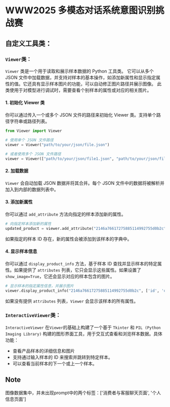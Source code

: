 # WWW2025 多模态对话系统意图识别挑战赛

## 自定义工具类：
### `Viewer`类：
`Viewer` 类是一个用于读取和展示样本数据的 Python 工具类。
它可以从多个 JSON 文件中加载数据，并支持对样本的基本操作，如添加新属性和显示指定属性的值。它还具有显示样本图片的功能，可以自动修正图片路径并展示图像。
此类使用于对模型进行调试时，需要查看个别样本的属性或对应的相关图片。

#### 1. 初始化 Viewer 类
你可以通过传入一个或多个 JSON 文件的路径来初始化 Viewer 类。支持单个路径字符串或路径列表。

```python
from Viewer import Viewer

# 使用单个 JSON 文件路径
viewer = Viewer("path/to/your/json/file.json")

# 或者使用多个 JSON 文件路径
viewer = Viewer(["path/to/your/json/file1.json", "path/to/your/json/file2.json"])
```

#### 2. 加载数据
`Viewer` 会自动加载 JSON 数据并将其合并。每个 JSON 文件中的数据将被解析并加入到内部的数据列表中。

#### 3. 添加新属性
你可以通过 `add_attribute` 方法向指定的样本添加新的属性。

```python
# 向指定样本添加新的属性
updated_product = viewer.add_attribute("2146a76617275885114992755d0b2c", "new_key", "new_value")
```
如果指定的样本 ID 存在，新的属性会被添加到该样本的字典中。


#### 4. 显示样本信息
你可以通过 `display_product_info` 方法，基于样本 ID 查找并显示样本的特定属性。如果提供了 `attributes` 列表，它只会显示这些属性。如果设置了 `show_image=True`，它还会显示对应的样本包含的图片。

```python
# 显示样本的指定属性信息，并展示图片
viewer.display_product_info("2146a76617275885114992755d0b2c", ['id', 'output'], show_image=True)
```
如果没有提供 `attributes` 列表，`Viewer` 会显示该样本的所有属性。

### `InteractiveViewer`类：
`InteractiveViewer` 在`Viewer`的基础上构建了一个基于 `Tkinter` 和 `PIL (Python Imaging Library)` 构建的图形界面工具，用于交互式查看和浏览样本数据。具体功能：
- 查看产品样本的详细信息和图片
- 支持通过输入样本的 ID 来搜索并跳转到特定样本。
- 可以查看当前样本的下一个或上一个样本。

## Note
图像数据集中，并未出现prompt中的两个标签：['消费者与客服聊天页面', '个人信息页面']

